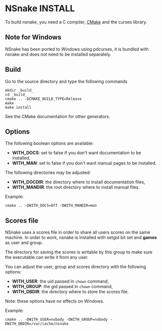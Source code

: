 NSnake INSTALL
==============

To build nsnake, you need a C compiler, [CMake][] and the curses library.

Note for Windows
----------------

NSnake has been ported to Windows using pdcurses, it is bundled with nsnake and does not need to be installed
separately.

Build
-----

Go to the source directory and type the following commands

    mkdir _build_
    cd _build_
    cmake .. -DCMAKE_BUILD_TYPE=Release
    make
    make install

See the CMake documentation for other generators.

Options
-------

The following boolean options are available:

- **WITH_DOCS**: set to false if you don't want documentation to be installed,
- **WITH_MAN**: set to false if you don't want manual pages to be installed.

The following directories may be adjusted:

- **WITH_DOCDIR**: the directory where to install documentation files,
- **WITH_MANDIR**: the root directory where to install manual files.

Example:

    cmake .. -DWITH_DOCS=Off -DWITH_MANDIR=man

Scores file
-----------

NSnake uses a scores file in order to share all users scores on the same machine. In order to work, nsnake is
installed with setgid bit set and **games** as user and group.

The directory for saving the scores is writable by this group to make sure the executable can write it from any user.

You can adjust the user, group and scores directory with the following options:

- **WITH_USER**: the uid passed in `chown` command,
- **WITH_GROUP**: the gid passed in `chown` command,
- **WITH_DBDIR**: the directory where to store the scores file.

Note: these options have no effects on Windows.

Example:

    cmake .. -DWITH_USER=nobody -DWITH_GROUP=nobody -DWITH_DBDIR=/var/cache/nsnake

[CMake]: http://cmake.org
